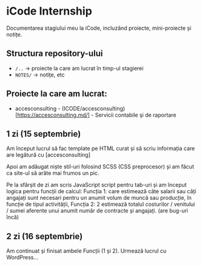 # iCode Internship

Documentarea stagiului meu la iCode, incluzând proiecte, mini-proiecte și notițe.

## Structura repository-ului

- `/..` -> proiecte la care am lucrat în timp-ul stagierei
- `NOTES/` -> notițe, etc

## Proiecte la care am lucrat:

- accesconsulting - (ICODE/accesconsulting)[https://accesconsulting.md/] - Servicii contabile şi de raportare

## 1 zi (15 septembrie)

Am început lucrul să fac template pe HTML curat și să scriu informația care are legătură cu [accesconsulting]

Apoi am adăugat niște stil-uri folosind SCSS (CSS preprocesor) și am făcut ca site-ul să arăte mai frumos un pic.

Pe la sfârșit de zi am scris JavaScript script pentru tab-uri și am început logica pentru funcții de calcul: Funcția 1: care estimează câte salarii sau câți angajați sunt necesari pentru un anumit volum de muncă sau producție, în funcție de tipul activității, Funcția 2: 2 estimează totalul costurilor / venitului / sumei aferente unui anumit număr de contracte și angajați. (are bug-uri încă)

## 2 zi (16 septembrie)

Am continuat și finisat ambele Funcții (1 și 2). Urmează lucrul cu WordPress...
